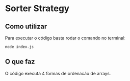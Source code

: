 # Sorter Strategy

## Como utilizar

Para executar o código basta rodar o comando no terminal:

```shell
node index.js
```

## O que faz

O código executa 4 formas de ordenacão de arrays.
